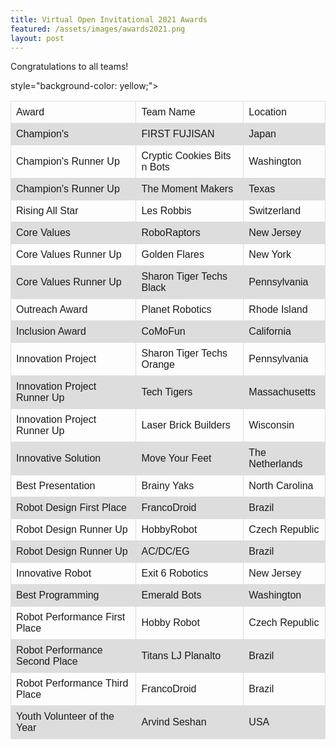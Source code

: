 ```yaml
---
title: Virtual Open Invitational 2021 Awards
featured: /assets/images/awards2021.png
layout: post
---
```


<p>Congratulations to all teams!</p>

<style>
  table {
    font-family: arial, sans-serif;
    border-collapse: collapse;
    width: 100%;
  }

  td,
  th {
    border: 1px solid #dddddd;
    text-align: left;
    padding: 8px;
  }

  tr:nth-child(even) {
    background-color: #dddddd;
  }
</style>
<table>
  <tr> style="background-color: yellow;">
    <td>Award</td>
    <td>Team Name</td>
    <td>Location</td>
  </tr>
  <tr>
    <td>Champion's</td>
    <td>FIRST FUJISAN</td>
    <td>Japan </td>
  </tr>
  <tr>
    <td>Champion's Runner Up</td>
    <td>Cryptic Cookies Bits n Bots</td>
    <td>Washington</td>
  </tr>
  <tr>
    <td>Champion's Runner Up</td>
    <td>The Moment Makers</td>
    <td>Texas</td>
  </tr>
  <tr>
    <td>Rising All Star</td>
    <td>Les Robbis</td>
    <td>Switzerland</td>
  </tr>
  <tr>
    <td>Core Values</td>
    <td>RoboRaptors</td>
    <td>New Jersey</td>
  </tr>
  <tr>
    <td>Core Values Runner Up</td>
    <td>Golden Flares</td>
    <td>New York</td>
  </tr>
  <tr>
    <td>Core Values Runner Up</td>
    <td>Sharon Tiger Techs Black</td>
    <td>Pennsylvania</td>
  </tr>
  <tr>
    <td>Outreach Award</td>
    <td>Planet Robotics</td>
    <td>Rhode Island</td>
  </tr>
  <tr>
    <td>Inclusion Award</td>
    <td>CoMoFun</td>
    <td>California</td>
  </tr>
  <tr>
    <td>Innovation Project</td>
    <td>Sharon Tiger Techs Orange</td>
    <td>Pennsylvania</td>
  </tr>
  <tr>
    <td>Innovation Project Runner Up</td>
    <td>Tech Tigers</td>
    <td>Massachusetts</td>
  </tr>
  <tr>
    <td>Innovation Project Runner Up</td>
    <td>Laser Brick Builders</td>
    <td>Wisconsin</td>
  </tr>
  <tr>
    <td>Innovative Solution</td>
    <td>Move Your Feet</td>
    <td>The Netherlands</td>
  </tr>
  <tr>
    <td>Best Presentation</td>
    <td>Brainy Yaks</td>
    <td>North Carolina</td>
  </tr>
  <tr>
    <td>Robot Design First Place</td>
    <td>FrancoDroid</td>
    <td>Brazil</td>
  </tr>
  <tr>
    <td>Robot Design Runner Up</td>
    <td>HobbyRobot</td>
    <td>Czech Republic</td>
  </tr>
  <tr>
    <td>Robot Design Runner Up</td>
    <td>AC/DC/EG</td>
    <td>Brazil</td>
  </tr>
  <tr>
    <td>Innovative Robot</td>
    <td>Exit 6 Robotics</td>
    <td>New Jersey</td>
  </tr>
  <tr>
    <td>Best Programming</td>
    <td>Emerald Bots</td>
    <td>Washington</td>
  </tr>
  <tr>
    <td>Robot Performance First Place</td>
    <td>Hobby Robot</td>
    <td>Czech Republic</td>
  </tr>
  <tr>
    <td>Robot Performance Second Place</td>
    <td>Titans LJ Planalto</td>
    <td>Brazil</td>
  </tr>
  <tr>
    <td>Robot Performance Third Place</td>
    <td>FrancoDroid</td>
    <td>Brazil</td>
  </tr>
  <tr>
    <td>Youth Volunteer of the Year</td>
    <td>Arvind Seshan</td>
    <td>USA</td>
  </tr>
</table>
